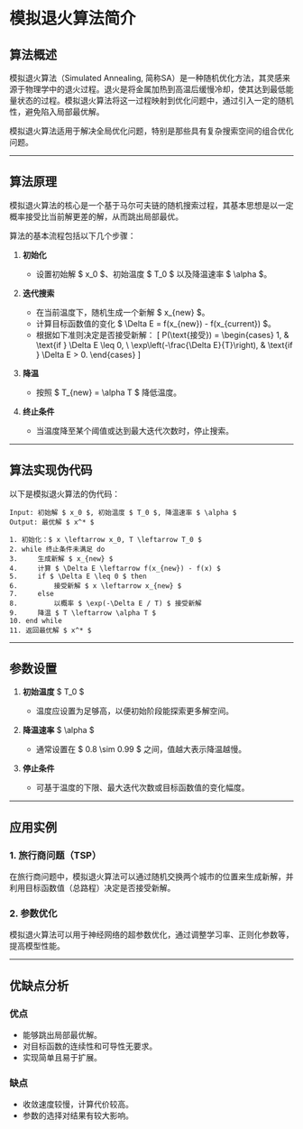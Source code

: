 # 模拟退火算法简介

## 算法概述

模拟退火算法（Simulated Annealing, 简称SA）是一种随机优化方法，其灵感来源于物理学中的退火过程。退火是将金属加热到高温后缓慢冷却，使其达到最低能量状态的过程。模拟退火算法将这一过程映射到优化问题中，通过引入一定的随机性，避免陷入局部最优解。

模拟退火算法适用于解决全局优化问题，特别是那些具有复杂搜索空间的组合优化问题。

---

## 算法原理

模拟退火算法的核心是一个基于马尔可夫链的随机搜索过程，其基本思想是以一定概率接受比当前解更差的解，从而跳出局部最优。

算法的基本流程包括以下几个步骤：

1. **初始化**
   - 设置初始解 $ x_0 $、初始温度 $ T_0 $ 以及降温速率 $ \alpha $。

2. **迭代搜索**
   - 在当前温度下，随机生成一个新解 $ x_{new} $。
   - 计算目标函数值的变化 $ \Delta E = f(x_{new}) - f(x_{current}) $。
   - 根据如下准则决定是否接受新解：
     \[
     P(\text{接受}) = \begin{cases}
     1, & \text{if } \Delta E \leq 0, \\
     \exp\left(-\frac{\Delta E}{T}\right), & \text{if } \Delta E > 0.
     \end{cases}
     \]

3. **降温**
   - 按照 $ T_{new} = \alpha T $ 降低温度。

4. **终止条件**
   - 当温度降至某个阈值或达到最大迭代次数时，停止搜索。

---

## 算法实现伪代码

以下是模拟退火算法的伪代码：

```pseudo
Input: 初始解 $ x_0 $, 初始温度 $ T_0 $, 降温速率 $ \alpha $
Output: 最优解 $ x^* $

1. 初始化：$ x \leftarrow x_0, T \leftarrow T_0 $
2. while 终止条件未满足 do
3.     生成新解 $ x_{new} $
4.     计算 $ \Delta E \leftarrow f(x_{new}) - f(x) $
5.     if $ \Delta E \leq 0 $ then
6.         接受新解 $ x \leftarrow x_{new} $
7.     else
8.         以概率 $ \exp(-\Delta E / T) $ 接受新解
9.     降温 $ T \leftarrow \alpha T $
10. end while
11. 返回最优解 $ x^* $
```

---

## 参数设置

1. **初始温度** $ T_0 $
   - 温度应设置为足够高，以便初始阶段能探索更多解空间。

2. **降温速率** $ \alpha $
   - 通常设置在 $ 0.8 \sim 0.99 $ 之间，值越大表示降温越慢。

3. **停止条件**
   - 可基于温度的下限、最大迭代次数或目标函数值的变化幅度。

---

## 应用实例

### 1. 旅行商问题（TSP）

在旅行商问题中，模拟退火算法可以通过随机交换两个城市的位置来生成新解，并利用目标函数值（总路程）决定是否接受新解。

### 2. 参数优化

模拟退火算法可以用于神经网络的超参数优化，通过调整学习率、正则化参数等，提高模型性能。

---

## 优缺点分析

### 优点

- 能够跳出局部最优解。
- 对目标函数的连续性和可导性无要求。
- 实现简单且易于扩展。

### 缺点

- 收敛速度较慢，计算代价较高。
- 参数的选择对结果有较大影响。
